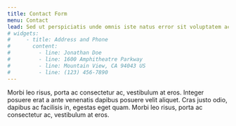 ```yaml
---
title: Contact Form
menu: Contact
lead: Sed ut perspiciatis unde omnis iste natus error sit voluptatem accusantium doloremque laudantium, totam rem aperiam, eaque ipsa quae ab illo inventore veritatis et quasi architecto beatae vitae dicta sunt explicabo. Nemo enim ipsam voluptatem quia voluptas sit aspernatur aut odit aut fugit.
# widgets:
#     - title: Address and Phone
#       content:
#         - line: Jonathan Doe
#         - line: 1600 Amphitheatre Parkway
#         - line: Mountain View, CA 94043 US
#         - line: (123) 456-7890
---
```


Morbi leo risus, porta ac consectetur ac, vestibulum at eros. Integer posuere erat a ante venenatis dapibus posuere velit aliquet. Cras justo odio, dapibus ac facilisis in, egestas eget quam. Morbi leo risus, porta ac consectetur ac, vestibulum at eros.
